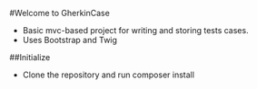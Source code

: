 #Welcome to GherkinCase
- Basic mvc-based project for writing and storing tests cases.
- Uses Bootstrap and Twig

##Initialize 

- Clone the repository and run composer install